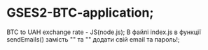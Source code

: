 # GSES2-BTC-application;
BTC to UAH exchange rate - JS(node.js);
В файлі index.js в функції sendEmails() замість "<email>" та "<pass>" додати свій email та пароль!;
